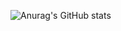![Anurag's GitHub stats](https://github-readme-stats.vercel.app/api?username=Vamaka12&show_icons=true&theme=dark)
